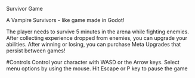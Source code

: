 Survivor Game

A Vampire Survivors - like game made in Godot!

The player needs to survive 5 minutes in the arena while fighting enemies.
After collecting experience dropped from enemies, you can upgrade your abilities.
After winning or losing, you can purchase Meta Upgrades that persist between games!

#Controls
Control your character with WASD or the Arrow keys. Select menu options by using the mouse.
Hit Escape or P key to pause the game
